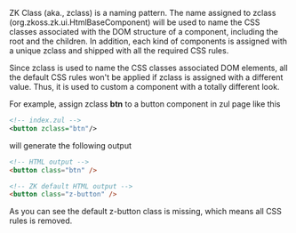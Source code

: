 ZK Class (aka., zclass) is a naming pattern. The name assigned to zclass
(<javadoc method="setZclass(java.lang.String)">org.zkoss.zk.ui.HtmlBaseComponent</javadoc>)
will be used to name the CSS classes associated with the DOM structure
of a component, including the root and the children. In addition, each
kind of components is assigned with a unique zclass and shipped with all
the required CSS rules.

Since zclass is used to name the CSS classes associated DOM elements,
all the default CSS rules won't be applied if zclass is assigned with a
different value. Thus, it is used to custom a component with a totally
different look.

For example, assign zclass **btn** to a button component in zul page
like this

```xml
<!-- index.zul -->
<button zclass="btn"/>
```

will generate the following output

```html
<!-- HTML output -->
<button class="btn" />
```

```html
<!-- ZK default HTML output -->
<button class="z-button" />
```

As you can see the default z-button class is missing, which means all
CSS rules is removed.


